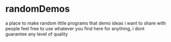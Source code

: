 # randomDemos
a place to make random little programs that demo ideas i want to share with people
feel free to use whatever you find here for anything, i dont guarantee any level of quality
